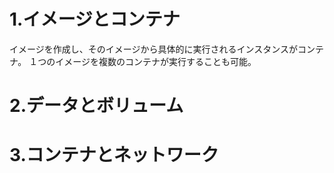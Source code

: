 # 1.イメージとコンテナ
イメージを作成し、そのイメージから具体的に実行されるインスタンスがコンテナ。
１つのイメージを複数のコンテナが実行することも可能。

# 2.データとボリューム

# 3.コンテナとネットワーク
